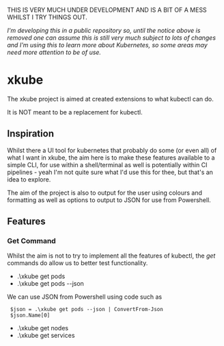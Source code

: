 THIS IS VERY MUCH UNDER DEVELOPMENT AND IS A BIT OF A MESS WHILST I TRY THINGS OUT.

_I'm developing this in a public repository so, until the notice above is removed one can assume this is still very much subject to lots of changes and I'm using this to learn more about Kubernetes, so some areas may need more attention to be of use._

# xkube

The xkube project is aimed at created extensions to what kubectl can do. 

It is NOT meant to be a replacement for kubectl.

## Inspiration

Whilst there a UI tool for kubernetes that probably do some (or even all) of what I want in xkube, the aim here is to make these features available to a simple CLI, for use within a shell/terminal as well is potentially within CI pipelines - yeah I'm not quite sure what I'd use this for thee, but that's an idea to explore.

The aim of the project is also to output for the user using colours and formatting as well as options to output to JSON for use from Powershell.

## Features

### Get Command

Whilst the aim is not to try to implement all the features of kubectl, the _get_ commands do allow us to better test functionality.

* .\xkube get pods
* .\xkube get pods --json

We can use JSON from Powershell using code such as 

```
 $json = .\xkube get pods --json | ConvertFrom-Json
 $json.Name[0]
 ```

* .\xkube get nodes
* .\xkube get services


